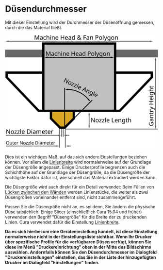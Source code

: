 Düsendurchmesser
====
Mit dieser Einstellung wird der Durchmesser der Düsenöffnung gemessen, durch die das Material fließt.

![Abmessungen des Druckkopfes](../../../articles/images/head_dimensions.svg)

Dies ist ein wichtiges Maß, auf das sich andere Einstellungen beziehen können. Vor allem die [Linienbreite](../resolution/line_width.md) wird normalerweise auf der Grundlage der Düsengröße angepasst. Einige Druckerprofile begrenzen auch die Schichthöhe auf der Grundlage der Düsengröße, da die Düsengröße der wichtigste Faktor dafür ist, wie schnell das Material extrudiert werden kann.

Die Düsengröße wird auch direkt für ein Detail verwendet: Beim Füllen von [Lücken zwischen den Wänden](../shell/fill_perimeter_gaps.md) werden Linienstücke, die weiter als zwei Düsengrößen voneinander entfernt sind, nicht zusammengeführt.

Passen Sie die Düsengröße nicht an, es sei denn, Sie ändern die physische Düse tatsächlich. Einige Slicer (einschließlich Cura 15.04 und früher) verwenden den Begriff "Düsengröße" für die Breite der zu druckenden Linien. Cura verwendet dafür die Einstellung [Linienbreite](../resolution/line_width.md).

**Da es sich hierbei um eine Geräteeinstellung handelt, ist diese Einstellung normalerweise nicht in der Einstellungsliste sichtbar. Wenn Ihr Drucker über spezifische Profile für die verfügbaren Düsen verfügt, können Sie diese im Menü "Druckereinrichtung" oben in der Mitte des Bildschirms auswählen. Andernfalls können Sie den Düsendurchmesser im Dialogfeld "Druckereinstellungen" einstellen, das Sie in der Liste der hinzugefügten Drucker im Dialogfeld "Einstellungen" finden.**